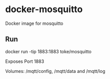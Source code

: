 docker-mosquitto
================

Docker image for mosquitto

## Run

  docker run -tip 1883:1883 toke/mosquitto

Exposes Port 1883

Volumes: /mqtt/config, /mqtt/data and /mqtt/log




